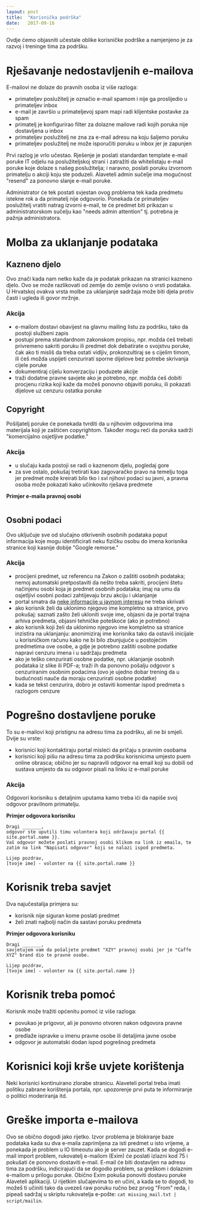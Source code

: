 ```yaml
---
layout: post
title:  "Korisnička podrška"
date:   2017-09-16
---
```


Ovdje ćemo objasniti učestale oblike korisničke podrške a namjenjeno je za razvoj i treninge tima za podršku.

# Rješavanje nedostavljenih e-mailova

E-mailovi ne dolaze do pravnih osoba iz više razloga:
* primateljev poslužitelj je označio e-mail spamom i nije ga proslijedio u primateljev inbox
* e-mail je završio u primateljevoj spam mapi radi klijentske postavke za spam
* primatelj je konfigurirao filter za dolazne mailove radi kojih poruka nije dostavljena u inbox
* primateljev poslužitelj ne zna za e-mail adresu na koju šaljemo poruku
* primateljev poslužitelj ne može isporučiti poruku u inbox jer je zapunjen

Prvi razlog je vrlo učestao. Rješenje je poslati standardan template e-mail poruke IT odjelu na poslužiteljskoj strani i zatražiti da whitelistaju e-mail poruke koje dolaze s našeg poslužitelja; i naravno, poslati poruku izvornom primatelju o akciji koju ste poduzeli. Alaveteli admin sučelje ima mogućnost "resend" za ponovno slanje e-mail poruke.

Administrator će tek postati svjestan ovog problema tek kada predmetu istekne rok a da primatelj nije odgovorio. Ponekada će primateljev poslužitelj vratiti natrag izvorni e-mail, te će predmet biti prikazan u administratorskom sučelju kao "needs admin attention" tj. potrebna je pažnja administratora.

# Molba za uklanjanje podataka

## Kazneno djelo

Ovo znači kada nam netko kaže da je podatak prikazan na stranici kazneno djelo. Ovo se može razlikovati od zemlje do zemlje ovisno o vrsti podataka. U Hrvatskoj ovakva vrsta molbe za uklanjanje sadržaja može biti djela protiv časti i ugleda ili govor mržnje.

### Akcija

* e-mailom dostavi obavijest na glavnu mailing listu za podršku, tako da postoji službeni zapis
* postupi prema standardnom zakonskom propisu, npr. možda ćeš trebati privremeno sakriti poruku ili predmet dok debatirate o svojstvu poruke, čak ako ti misliš da treba ostati vidljiv, prokonzultiraj se s cijelim timom, ili ćeš možda uspijeti cenzurirati sporne dijelove bez potrebe skrivanja cijele poruke
* dokumentiraj cijelu konverzaciju i poduzete akcije
* traži dodatne pravne savjete ako je potrebno, npr. možda ćeš dobiti procjenu rizika koji kaže da možeš ponovno objaviti poruku, ili pokazati dijelove uz cenzuru ostatka poruke

## Copyright

Pošiljatelj poruke će ponekada tvrditi da u njihovim odgovorima ima materijala koji je zaštićen copyrightom. Također mogu reći da poruka sadrži "komercijalno osjetljive podatke."

### Akcija

* u slučaju kada postoji se radi o kaznenom djelu, pogledaj gore
* za sve ostalo, pokušaj tretirati kao zagovaračko pravo na temelju toga jer predmet može kreirati bilo tko i svi njihovi podaci su javni, a pravna osoba može pokazati kako učinkovito rješava predmete

**Primjer e-maila pravnoj osobi**

```

```

## Osobni podaci

Ovo uključuje sve od slučajno otkrivenih osobnih podataka poput informacija koje mogu identificirati neku fizičku osobu do imena korisnika stranice koji kasnije dobije "Google remorse."

### Akcija

* procijeni predmet, uz referencu na Zakon o zaštiti osobnih podataka; nemoj automatski pretpostaviti da nešto treba sakriti, procijeni štetu načinjenu osobi koja je predmet osobnih podataka; imaj na umu da osjetljivi osobni podaci zahtijevaju brzu akciju i uklanjanje
* portal smatra da [neke informacije u javnom interesu][take-down] ne treba skrivati
* ako korisnik želi da uklonimo njegovo ime kompletno sa stranice, prvo pokušaj: saznati zašto želi ukloniti svoje ime, objasni da je portal trajna arhiva predmeta, objasni tehničke poteškoće (ako je potrebno)
* ako korisnik koji želi da uklonimo njegovo ime kompletno sa stranice inzistira na uklanjanju: anonimiziraj ime korisnika tako da ostaviš inicijale u korisničkom računu kako ne bi bilo zbunjujuće u postojećim predmetima ove osobe, a gdje je potrebno zaštiti osobne podatke napravi cenzuru imena i u sadržaju predmeta
* ako je teško cenzurirati osobne podatke, npr. uklanjanje osobnih podataka iz slike ili PDF-a; traži ih da ponovno pošalju odgovor s cenzuriranim osobnim podacima (ovo je ujedno dobar trening da u budućnosti nauče da moraju cenzurirati osobne podatke)
* kada se tekst cenzurira, dobro je ostaviti komentar ispod predmeta s razlogom cenzure

# Pogrešno dostavljene poruke

To su e-mailovi koji pristignu na adresu tima za podršku, ali ne bi smjeli. Dvije su vrste:

* korisnici koji kontaktiraju portal misleći da pričaju s pravnim osobama
* korisnici koji pišu na adresu tima za podršku korisnicima umjesto puem online obrasca; obično jer su napravili odgovor na email koji su dobili od sustava umjesto da su odgovor pisali na linku iz e-mail poruke

### Akcija

Odgovori korisniku s detaljnim uputama kamo treba ići da napiše svoj odgovor pravilnom primatelju.

**Primjer odgovora korisniku**

```
Dragi _______, 
odgovor ste uputili timu volontera koji održavaju portal {{ site.portal.name }}. 
Vaš odgovor možete poslati pravnoj osobi klikom na link iz emaila, te zatim na link "Napisati odgovor" koji se nalazi ispod predmeta.

Lijep pozdrav,
[tvoje ime] - volonter na {{ site.portal.name }}
```

# Korisnik treba savjet

Dva najučestalija primjera su:

* korisnik nije siguran kome poslati predmet
* želi znati najbolji način da sastavi poruku predmeta

**Primjer odgovora korisniku**

```
Dragi _______, 
savjetujem vam da pošaljete predmet "XZY" pravnoj osobi jer je "Caffe XYZ" brand dio te pravne osobe.

Lijep pozdrav,
[tvoje ime] - volonter na {{ site.portal.name }}
```

# Korisnik treba pomoć

Korisnik može tražiti općenitu pomoć iz više razloga:

* povukao je prigovor, ali je ponovno otvoren nakon odgovora pravne osobe
* predlaže ispravke u imenu pravne osobe ili detaljima javne osobe
* odgovor je automatski dodan ispod pogrešnog predmeta

# Korisnici koji krše uvjete korištenja

Neki korisnici kontinuirano zlorabe stranicu. Alaveteli portal treba imati politiku zabrane korištenja portala, npr. upozorenje prvi puta te informiranje o politici moderiranja itd.

# Greške importa e-mailova

Ovo se obično dogodi jako rijetko. Izvor problema je blokiranje baze podataka kada su dva e-maila zaprimljena za isti predmet u isto vrijeme, a ponekada je problem u IO timeoutu ako je server zauzet. Kada se dogodi e-mail import problem, rukovatelj e-mailom (Exim) će poslati izlazni kod 75 i pokušati će ponovno dostaviti e-mail. E-mail će biti dostavljen na adresu tima za podršku, indicirajući da se dogodio problem, sa greškom i dolaznim e-mailom u prilogu poruke. Obično Exim pokuša ponoviti dostavu poruke Alaveteli aplikaciji. U rijetkim slučajevima to en učini, a kada se to dogodi, to možeš ti učiniti tako da uvezeš raw poruku ručno bez prvog "From" reda, i pipeaš sadržaj u skriptu rukovatelja e-pošte: `cat missing_mail.txt | script/mailin`.

[take-down]:    #tbd

